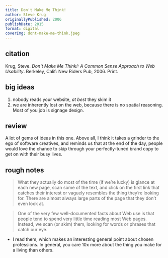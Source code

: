 ```yaml
---
title: Don't Make Me Think!
author: Steve Krug
originallyPublished: 2006
publishDate: 2015
format: digital
coverImg: dont-make-me-think.jpeg
---
```


## citation
Krug, Steve. _Don't Make Me Think!: A Common Sense Approach to Web Usability_. Berkeley, Calif: New Riders Pub, 2006. Print.

## big ideas
1. nobody reads your website, *at best* they skim it
2. we are inherently lost on the web, because there is no spatial reasoning. Most of you job is signage design.

## review
A lot of gems of ideas in this one. Above all, I think it takes a grinder to the ego of software creatives, and reminds us that at the end of the day, people would love the chance to skip through your perfectly-tuned brand copy to get on with their busy lives.

## rough notes
>What they actually do most of the time (if we’re lucky) is glance at each new page, scan some of the text, and click on the first link that catches their interest or vaguely resembles the thing they’re looking for. There are almost always large parts of the page that they don’t even look at.

>One of the very few well-documented facts about Web use is that people tend to spend very little time reading most Web pages. Instead, we scan (or skim) them, looking for words or phrases that catch our eye.
- I read them, which makes an interesting general point about chosen professions. In general, you care 10x more about the thing you make for a living than others.